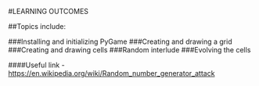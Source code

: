 #LEARNING OUTCOMES

##Topics include:

###Installing and initializing PyGame
###Creating and drawing a grid
###Creating and drawing cells
###Random interlude
###Evolving the cells

####Useful link
-https://en.wikipedia.org/wiki/Random_number_generator_attack